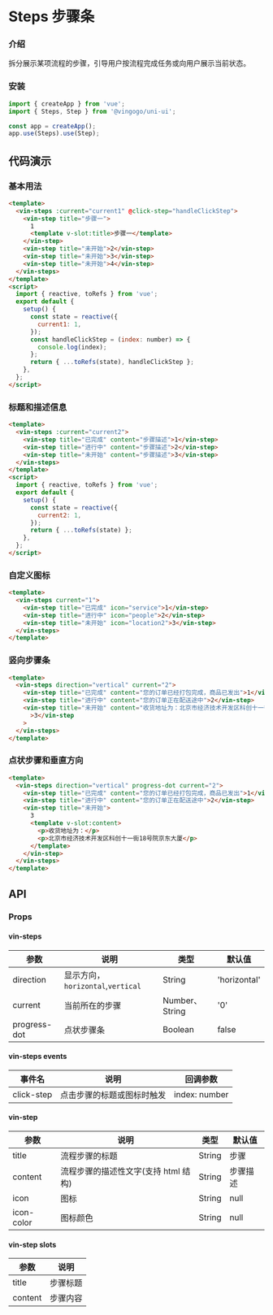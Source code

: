 # Steps 步骤条

### 介绍

拆分展示某项流程的步骤，引导用户按流程完成任务或向用户展示当前状态。

### 安装

```javascript
import { createApp } from 'vue';
import { Steps, Step } from '@vingogo/uni-ui';

const app = createApp();
app.use(Steps).use(Step);
```

## 代码演示

### 基本用法

```html
<template>
  <vin-steps :current="current1" @click-step="handleClickStep">
    <vin-step title="步骤一">
      1
      <template v-slot:title>步骤一</template>
    </vin-step>
    <vin-step title="未开始">2</vin-step>
    <vin-step title="未开始">3</vin-step>
    <vin-step title="未开始">4</vin-step>
  </vin-steps>
</template>
<script>
  import { reactive, toRefs } from 'vue';
  export default {
    setup() {
      const state = reactive({
        current1: 1,
      });
      const handleClickStep = (index: number) => {
        console.log(index);
      };
      return { ...toRefs(state), handleClickStep };
    },
  };
</script>
```

### 标题和描述信息

```html
<template>
  <vin-steps :current="current2">
    <vin-step title="已完成" content="步骤描述">1</vin-step>
    <vin-step title="进行中" content="步骤描述">2</vin-step>
    <vin-step title="未开始" content="步骤描述">3</vin-step>
  </vin-steps>
</template>
<script>
  import { reactive, toRefs } from 'vue';
  export default {
    setup() {
      const state = reactive({
        current2: 1,
      });
      return { ...toRefs(state) };
    },
  };
</script>
```

### 自定义图标

```html
<template>
  <vin-steps current="1">
    <vin-step title="已完成" icon="service">1</vin-step>
    <vin-step title="进行中" icon="people">2</vin-step>
    <vin-step title="未开始" icon="location2">3</vin-step>
  </vin-steps>
</template>
```

### 竖向步骤条

```html
<template>
  <vin-steps direction="vertical" current="2">
    <vin-step title="已完成" content="您的订单已经打包完成，商品已发出">1</vin-step>
    <vin-step title="进行中" content="您的订单正在配送途中">2</vin-step>
    <vin-step title="未开始" content="收货地址为：北京市经济技术开发区科创十一街18号院京东大厦"
      >3</vin-step
    >
  </vin-steps>
</template>
```

### 点状步骤和垂直方向

```html
<template>
  <vin-steps direction="vertical" progress-dot current="2">
    <vin-step title="已完成" content="您的订单已经打包完成，商品已发出">1</vin-step>
    <vin-step title="进行中" content="您的订单正在配送途中">2</vin-step>
    <vin-step title="未开始">
      3
      <template v-slot:content>
        <p>收货地址为：</p>
        <p>北京市经济技术开发区科创十一街18号院京东大厦</p>
      </template>
    </vin-step>
  </vin-steps>
</template>
```

## API

### Props

#### vin-steps

| 参数         | 说明                              | 类型           | 默认值       |
| ------------ | --------------------------------- | -------------- | ------------ |
| direction    | 显示方向，`horizontal`,`vertical` | String         | 'horizontal' |
| current      | 当前所在的步骤                    | Number、String | '0'          |
| progress-dot | 点状步骤条                        | Boolean        | false        |

#### vin-steps events

| 事件名     | 说明                       | 回调参数      |
| ---------- | -------------------------- | ------------- |
| click-step | 点击步骤的标题或图标时触发 | index: number |

#### vin-step

| 参数       | 说明                                 | 类型   | 默认值   |
| ---------- | ------------------------------------ | ------ | -------- |
| title      | 流程步骤的标题                       | String | 步骤     |
| content    | 流程步骤的描述性文字(支持 html 结构) | String | 步骤描述 |
| icon       | 图标                                 | String | null     |
| icon-color | 图标颜色                             | String | null     |

#### vin-step slots

| 参数    | 说明     |
| ------- | -------- |
| title   | 步骤标题 |
| content | 步骤内容 |
